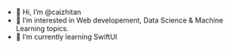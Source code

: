 - 👋 Hi, I’m @caizhitan
- 👀 I’m interested in Web developement, Data Science & Machine Learning topics.
- 🌱 I’m currently learning SwiftUI


